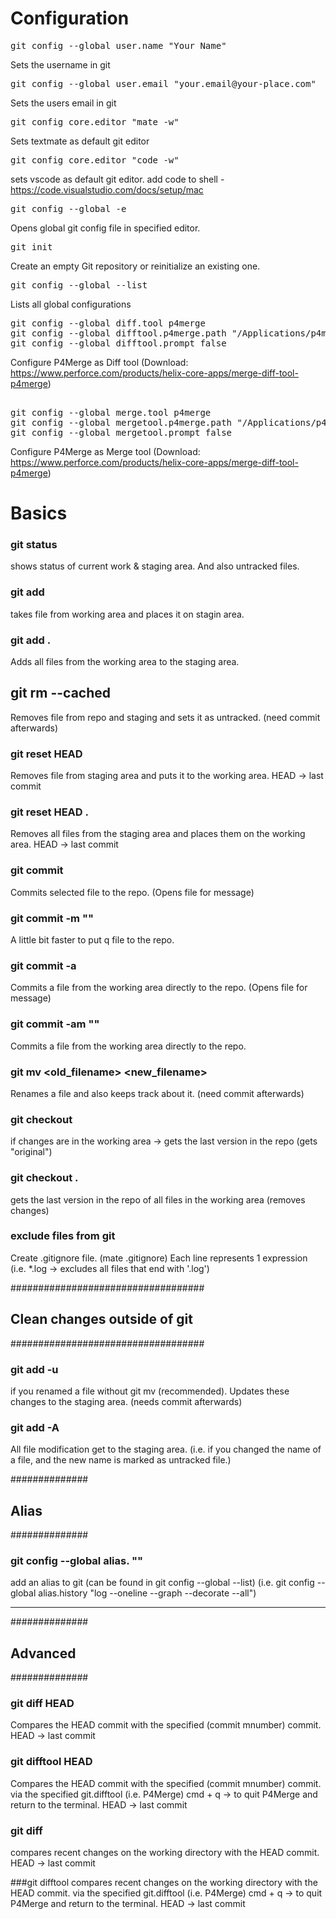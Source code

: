 <h1>Configuration</h1>

<pre>git config --global user.name "Your Name"</pre>
Sets the username in git

<pre>git config --global user.email "your.email@your-place.com"</pre>
Sets the users email in git

<pre>git config core.editor "mate -w"</pre>
Sets textmate as default git editor

<pre>git config core.editor "code -w"</pre>
sets vscode as default git editor.
add code to shell - https://code.visualstudio.com/docs/setup/mac

<pre>git config --global -e</pre>
Opens global git config file in specified editor.

<pre>git init</pre>
Create an empty Git repository or reinitialize an existing one.

<pre>git config --global --list</pre>
Lists all global configurations

<pre>
git config --global diff.tool p4merge
git config --global difftool.p4merge.path "/Applications/p4merge.app/Contents/MacOS/p4merge"
git config --global difftool.prompt false
</pre>
Configure P4Merge as Diff tool
(Download: https://www.perforce.com/products/helix-core-apps/merge-diff-tool-p4merge)

<pre>

git config --global merge.tool p4merge
git config --global mergetool.p4merge.path "/Applications/p4merge.app/Contents/MacOS/p4merge"
git config --global mergetool.prompt false
</pre>
Configure P4Merge as Merge tool
(Download: https://www.perforce.com/products/helix-core-apps/merge-diff-tool-p4merge)


<h1>Basics</h1>

###	git status 
shows status of current work & staging area. And also untracked files.

###	git add <file>
takes file from working area and places it on stagin area.

### git add .
Adds all files from the working area to the staging area.

## git rm --cached <file>
Removes file from repo and staging and sets it as untracked. (need commit afterwards)

### git reset HEAD <file>
Removes file from staging area and puts it to the working area.
HEAD -> last commit

### git reset HEAD .
Removes all files from the staging area and places them on the working area.
HEAD -> last commit

### git commit <file>
Commits selected file to the repo. (Opens file for message)

### git commit -m "<message>"
A little bit faster to put q file to the repo.

### git commit -a
Commits a file from the working area directly to the repo. (Opens file for message)

### git commit -am "<message>"
Commits a file from the working area directly to the repo.

### git mv <old_filename> <new_filename>
Renames a file and also keeps track about it. (need commit afterwards)

### git checkout <file>
if changes are in the working area -> gets the last version in the repo (gets "original")

### git checkout .
gets the last version in the repo of all files in the working area (removes changes)

### exclude files from git
Create .gitignore file. (mate .gitignore)
Each line represents 1 expression
(i.e. *.log -> excludes all files that end with '.log')


###################################
##  Clean changes outside of git ##
###################################

### git add -u
if you renamed a file without git mv (recommended).
Updates these changes to the staging area.
(needs commit afterwards)

### git add -A
All file modification get to the staging area.
(i.e. if you changed the name of a file, and the new name is marked as untracked file.)

##############
##  Alias   ##
##############

### git config --global alias.<alias name> "<alias command>"
add an alias to git (can be found in git config --global --list)
(i.e. git config --global alias.history "log --oneline --graph --decorate --all")

-------------------------------------------------------------------------------


##############
## Advanced ##
##############

### git diff <commit number> HEAD
Compares the HEAD commit with the specified (commit mnumber) commit.
HEAD -> last commit

### git difftool <commit number> HEAD
Compares the HEAD commit with the specified (commit mnumber) commit.
via the specified git.difftool (i.e. P4Merge)
cmd + q -> to quit P4Merge and return to the terminal.
HEAD -> last commit

### git diff
compares recent changes on the working directory with the HEAD commit.
HEAD -> last commit

###git difftool
compares recent changes on the working directory with the HEAD commit.
via the specified git.difftool (i.e. P4Merge)
cmd + q -> to quit P4Merge and return to the terminal.
HEAD -> last commit